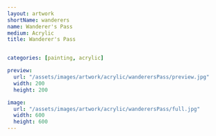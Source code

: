 ```yaml
---
layout: artwork
shortName: wanderers
name: Wanderer's Pass
medium: Acrylic
title: Wanderer's Pass


categories: [painting, acrylic]

preview:
  url: "/assets/images/artwork/acrylic/wanderersPass/preview.jpg"
  width: 200
  height: 200

image:
  url: "/assets/images/artwork/acrylic/wanderersPass/full.jpg"
  width: 600
  height: 600
---
```

